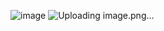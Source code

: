 ![image](https://github.com/user-attachments/assets/f93c934f-f845-468a-846b-563036fa2135)
![Uploading image.png…]()
